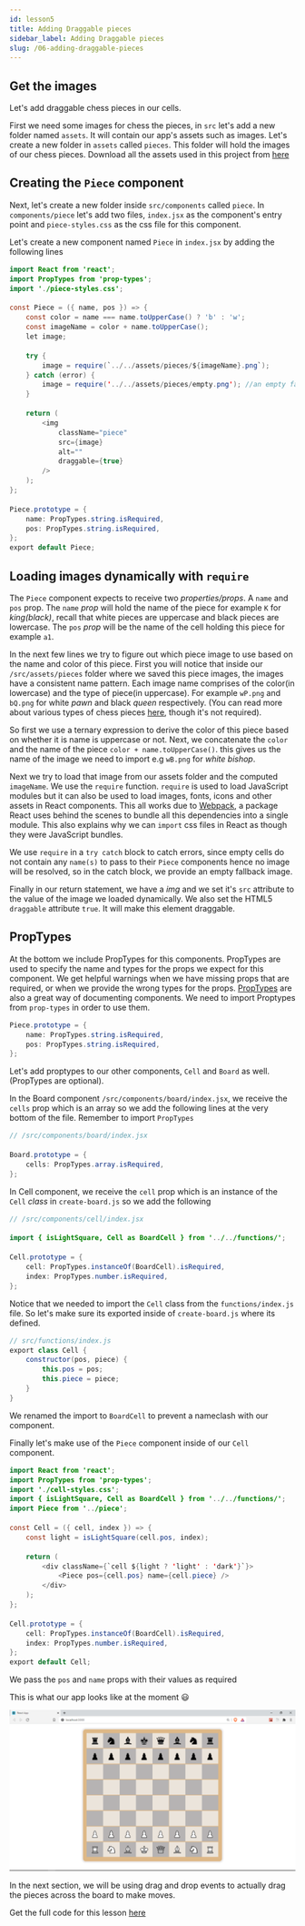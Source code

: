 ```yaml
---
id: lesson5
title: Adding Draggable pieces
sidebar_label: Adding Draggable pieces
slug: /06-adding-draggable-pieces
---
```


## Get the images

Let's add draggable chess pieces in our cells.

First we need some images for chess the pieces, in `src` let's add a new folder named `assets`. It will contain our app's assets such as images. Let's create a new folder in `assets` called `pieces`. This folder will hold the images of our chess pieces. Download all the assets used in this project from [here](../static/assets.rar)

## Creating the `Piece` component

Next, let's create a new folder inside `src/components` called `piece`. In `components/piece` let's add two files, `index.jsx` as the component's entry point and `piece-styles.css` as the css file for this component.

<!-- Todo Add better directory structure -->

Let's create a new component named `Piece` in `index.jsx` by adding the following lines

```java
import React from 'react';
import PropTypes from 'prop-types';
import './piece-styles.css';

const Piece = ({ name, pos }) => {
	const color = name === name.toUpperCase() ? 'b' : 'w';
	const imageName = color + name.toUpperCase();
	let image;

	try {
		image = require(`../../assets/pieces/${imageName}.png`);
	} catch (error) {
		image = require('../../assets/pieces/empty.png'); //an empty fallback image
	}

	return (
		<img
			className="piece"
			src={image}
			alt=""
			draggable={true}
		/>
	);
};

Piece.prototype = {
	name: PropTypes.string.isRequired,
	pos: PropTypes.string.isRequired,
};
export default Piece;
```

## Loading images dynamically with `require`

The `Piece` component expects to receive two _properties/props_. A `name` and `pos` prop.
The `name` _prop_ will hold the name of the piece for example `K` for _king(black)_, recall that white pieces are uppercase and black pieces are lowercase. The `pos` _prop_ will be the name of the cell holding this piece for example `a1`.

In the next few lines we try to figure out which piece image to use based on the name and color of this piece. First you will notice that inside our `/src/assets/pieces` folder where we saved this piece images, the images have a consistent name pattern. Each image name comprises of the color(in lowercase) and the type of piece(in uppercase). For example `wP.png` and `bQ.png` for white _pawn_ and black _queen_ respectively.
(You can read more about various types of chess pieces [here](https://docs.kde.org/trunk5/en/kdegames/knights/piece-movement.html), though it's not required).

So first we use a ternary expression to derive the color of this piece based on whether it is name is uppercase or not. Next, we concatenate the `color` and the name of the piece `color + name.toUpperCase()`. this gives us the name of the image we need to import e.g `wB.png` for _white bishop_.

Next we try to load that image from our assets folder and the computed `imageName`. We use the `require` function. `require` is used to load JavaScript modules but it can also be used to load images, fonts, icons and other assets in React components. This all works due to [Webpack](https://webpack.js.org/), a package React uses behind the scenes to bundle all this dependencies into a single module. This also explains why we can `import` css files in React as though they were JavaScript bundles.

We use `require` in a `try catch` block to catch errors, since empty cells do not contain any `name(s)` to pass to their `Piece` components hence no image will be resolved, so in the catch block, we provide an empty fallback image.

Finally in our return statement, we have a _img_ and we set it's `src` attribute to the value of the image we loaded dynamically. We also set the HTML5 `draggable` attribute `true`. It will make this element draggable.

## PropTypes

At the bottom we include PropTypes for this components. PropTypes are used to specify the name and types for the props we expect for this component. We get helpful warnings when we have missing props that are required, or when we provide the wrong types for the props. [PropTypes](https://reactjs.org/docs/typechecking-with-proptypes.html) are also a great way of documenting components. We need to import Proptypes from `prop-types` in order to use them.

```java
Piece.prototype = {
	name: PropTypes.string.isRequired,
	pos: PropTypes.string.isRequired,
};
```

Let's add proptypes to our other components, `Cell` and `Board` as well. (PropTypes are optional).

In the Board component `/src/components/board/index.jsx`, we receive the `cells` prop which is an array so we add the following lines at the very bottom of the file. Remember to import `PropTypes`

```java
// /src/components/board/index.jsx

Board.prototype = {
	cells: PropTypes.array.isRequired,
};
```

In Cell component, we receive the `cell` prop which is an instance of the `Cell` _class_ in `create-board.js` so we add the following

```java
// /src/components/cell/index.jsx

import { isLightSquare, Cell as BoardCell } from '../../functions/';

Cell.prototype = {
	cell: PropTypes.instanceOf(BoardCell).isRequired,
	index: PropTypes.number.isRequired,
};
```

Notice that we needed to import the `Cell` class from the `functions/index.js` file. So let's make sure its exported inside of `create-board.js` where its defined.

```java
// src/functions/index.js
export class Cell {
	constructor(pos, piece) {
		this.pos = pos;
		this.piece = piece;
	}
}
```

We renamed the import to `BoardCell` to prevent a nameclash with our component.

Finally let's make use of the `Piece` component inside of our `Cell` component.

```java
import React from 'react';
import PropTypes from 'prop-types';
import './cell-styles.css';
import { isLightSquare, Cell as BoardCell } from '../../functions/';
import Piece from '../piece';

const Cell = ({ cell, index }) => {
	const light = isLightSquare(cell.pos, index);

	return (
		<div className={`cell ${light ? 'light' : 'dark'}`}>
			<Piece pos={cell.pos} name={cell.piece} />
		</div>
	);
};

Cell.prototype = {
	cell: PropTypes.instanceOf(BoardCell).isRequired,
	index: PropTypes.number.isRequired,
};
export default Cell;
```

We pass the `pos` and `name` props with their values as required

This is what our app looks like at the moment 😃

![img](../static/img/Screenshot5.png)

In the next section, we will be using drag and drop events to actually drag the pieces across the board to make moves.

Get the full code for this lesson [here](https://github.com/franknmungai/live-chess/tree/05-adding-draggable-pieces)
